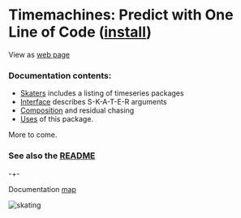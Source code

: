 # Timemachines: Predict with One Line of Code  ([install](https://github.com/microprediction/timemachines/blob/main/INSTALL.md))

View as [web page](https://microprediction.github.io/timemachines/)

### Documentation contents:

- [Skaters](https://microprediction.github.io/timemachines/skaters.html) includes a listing of timeseries packages 
- [Interface](https://github.com/microprediction/timemachines/tree/main/timemachines/interface) describes S-K-A-T-E-R arguments
- [Composition](https://github.com/microprediction/timemachines/tree/main/timemachines/skatertools) and residual chasing
- [Uses](https://microprediction.github.io/timemachines/uses) of this package.

More to come. 

### See also the [README](https://github.com/microprediction/timemachines/blob/main/README.md)


-+- 

Documentation [map](https://microprediction.github.io/timemachines/map.html)
 
  


![skating](https://i.imgur.com/elu5muO.png)
